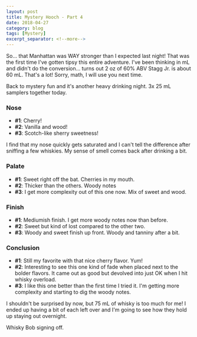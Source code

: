 ```yaml
---
layout: post
title: Mystery Hooch - Part 4
date: 2018-04-27
category: blog
tags: [Mystery]
excerpt_separator: <!--more-->
---
```


So... that Manhattan was WAY stronger than I expected last night! That was the first time I've gotten tipsy this entire adventure. I've been thinking in mL and didn't do the conversion... turns out 2 oz of 60% ABV Stagg Jr. is about 60 mL. That's a lot! Sorry, math, I will use you next time.

Back to mystery fun and it's another heavy drinking night. 3x 25 mL samplers together today.

<!--more-->

### Nose

* **#1**: Cherry!
* **#2**: Vanilla and wood!
* **#3**: Scotch-like sherry sweetness!

I find that my nose quickly gets saturated and I can't tell the difference after sniffing a few whiskies. My sense of smell comes back after drinking a bit.

### Palate

* **#1**: Sweet right off the bat. Cherries in my mouth.
* **#2**: Thicker than the others. Woody notes
* **#3**: I get more complexity out of this one now. Mix of sweet and wood.

### Finish

* **#1**: Mediumish finish. I get more woody notes now than before.
* **#2**: Sweet but kind of lost compared to the other two.
* **#3**: Woody and sweet finish up front. Woody and tanniny after a bit.


### Conclusion

* **#1**: Still my favorite with that nice cherry flavor. Yum!
* **#2**: Interesting to see this one kind of fade when placed next to the bolder flavors. It came out as good but devolved into just OK when I hit whisky overload.
* **#3**: I like this one better than the first time I tried it. I'm getting more complexity and starting to dig the woody notes.

I shouldn't be surprised by now, but 75 mL of whisky is too much for me! I ended up having a bit of each left over and I'm going to see how they hold up staying out overnight.

Whisky Bob signing off.
